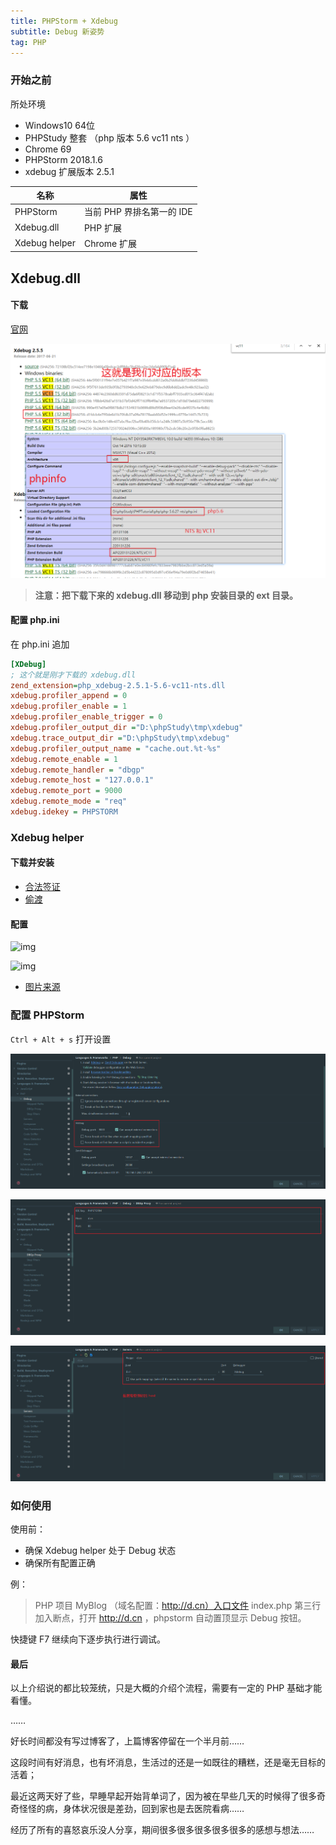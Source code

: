 ```yaml
---
title: PHPStorm + Xdebug
subtitle: Debug 新姿势
tag: PHP
---
```


### 开始之前

所处环境

* Windows10 64位
* PHPStudy 整套 （php 版本 5.6 vc11 nts ）
* Chrome 69
* PHPStorm 2018.1.6
* xdebug 扩展版本 2.5.1

| 名称          | 属性                      |
| ------------- | ------------------------- |
| PHPStorm      | 当前 PHP 界排名第一的 IDE |
| Xdebug.dll    | PHP 扩展                  |
| Xdebug helper | Chrome 扩展               |

## Xdebug.dll

#### 下载

[官网](https://xdebug.org/download.php)

![post-phpstormxdebug-phpinfo](/img/in-post/post-phpstormxdebug-phpinfo.png)

> **注意：把下载下来的 xdebug.dll 移动到 php 安装目录的 ext 目录。**

#### 配置 php.ini

在 php.ini 追加

```ini
[XDebug]
; 这个就是刚才下载的 xdebug.dll 
zend_extension=php_xdebug-2.5.1-5.6-vc11-nts.dll
xdebug.profiler_append = 0
xdebug.profiler_enable = 1
xdebug.profiler_enable_trigger = 0
xdebug.profiler_output_dir ="D:\phpStudy\tmp\xdebug"
xdebug.trace_output_dir ="D:\phpStudy\tmp\xdebug"
xdebug.profiler_output_name = "cache.out.%t-%s"
xdebug.remote_enable = 1
xdebug.remote_handler = "dbgp"
xdebug.remote_host = "127.0.0.1"
xdebug.remote_port = 9000
xdebug.remote_mode = "req"
xdebug.idekey = PHPSTORM
```

### Xdebug helper

#### 下载并安装

* [合法签证](https://chrome.google.com/webstore/detail/xdebug-helper/eadndfjplgieldjbigjakmdgkmoaaaoc?hl=zh-CN)
* [偷渡](https://www.crx4chrome.com/crx/1716/)

#### 配置

![img](http://files.jb51.net/file_images/article/201606/2016061308594417.jpg) 

![img](http://files.jb51.net/file_images/article/201606/2016061308594419.jpg) 

* [图片来源](https://www.cnblogs.com/LWMLWM/p/8251905.html)

### 配置 PHPStorm

` Ctrl + Alt + s ` 打开设置

![1](/img/in-post/post-phpstormxdebug-phpstormconfig1.png)

![2](/img/in-post/post-phpstormxdebug-phpstormconfig2.png)

![3](/img/in-post/post-phpstormxdebug-phpstormconfig3.png)

### 如何使用

使用前：

* 确保 Xdebug helper 处于 Debug 状态
* 确保所有配置正确

例：

> PHP 项目 MyBlog （域名配置：http://d.cn）入口文件 index.php 第三行加入断点，打开  http://d.cn ，phpstorm 自动置顶显示 Debug 按钮。

快捷键 F7 继续向下逐步执行进行调试。

#### 最后

以上介绍说的都比较笼统，只是大概的介绍个流程，需要有一定的 PHP 基础才能看懂。

……

好长时间都没有写过博客了，上篇博客停留在一个半月前……

这段时间有好消息，也有坏消息，生活过的还是一如既往的糟糕，还是毫无目标的活着；

最近这两天好了些，早睡早起开始背单词了，因为被在早些几天的时候得了很多奇奇怪怪的病，身体状况很是差劲，回到家也是去医院看病……

经历了所有的喜怒哀乐没人分享，期间很多很多很多很多很多的感想与想法……





